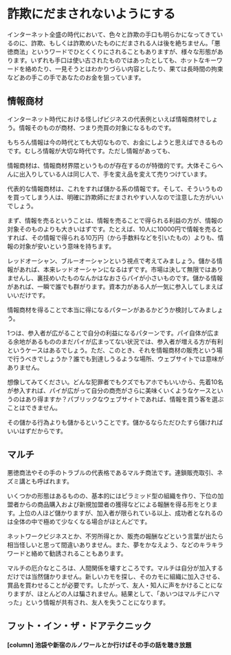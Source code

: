 <!-- たぶん、この章は要らない予感。一応コミットだけしとく -->

# 詐欺にだまされないようにする

インターネット全盛の時代において、色々と詐欺の手口も明らかになってきているのに、詐欺、もしくは詐欺めいたものにだまされる人は後を絶ちません。「悪徳商法」というワードでひとくくりにされることもありますが、様々な形態があります。いずれも手口は使い古されたものではあったとしても、ホットなキーワードを絡めたり、一見そうとはわかりづらい内容としたり、果ては長時間の拘束などあの手この手であなたのお金を狙っています。

## 情報商材

インターネット時代における怪しげビジネスの代表例といえば情報商材でしょう。情報そのものが商材、つまり売買の対象になるものです。

もちろん情報は今の時代とても大切なもので、お金にしようと思えばできるものです。むしろ情報が大切な時代です。ただし情報があっても、

情報商材は、情報商材界隈というものが存在するのが特徴的です。大体そこらへんに出入りしている人は同じ人で、手を変え品を変えて売りつけています。

代表的な情報商材は、これをすれば儲かる系の情報です。そして、そういうものを買ってしまう人は、明確に詐欺師にだまされやすい人なので注意した方がいいでしょう。

まず、情報を売るということは、情報を売ることで得られる利益の方が、情報の対象そのものよりも大きいはずです。たとえば、10人に10000円で情報を売るとすれば、その情報で得られる10万円（から手数料などを引いたもの）よりも、情報の対象が安いという意味を持ちます。

レッドオーシャン、ブルーオーシャンという視点で考えてみましょう。儲かる情報があれば、本来レッドオーシャンになるはずです。市場は決して無限ではありませんし、裏技めいたものなんかはなおさらパイが小さいものです。儲かる情報があれば、一瞬で誰でも群がります。資本力がある人が一気に参入してしまえばいいだけです。




情報商材を得ることで本当に得になるパターンがあるかどうか検討してみましょう。

1つは、参入者が広がることで自分の利益になるパターンです。パイ自体が広まる余地があるもののまだパイが広まってない状況では、参入者が増える方が有利というケースはあるでしょう。ただ、このとき、それを情報商材の販売という場で行うべきでしょうか？誰でも到達しうるような場所、ウェブサイトでは意味がありません。

想像してみてください。どんな犯罪者でもクズでもアホでもいいから、先着10名が参入すれば、パイが広がって自分の商売がさらに美味くいくようなケースというのはあり得ますか？パブリックなウェブサイトであれば、情報を買う客を選ぶことはできません。





その儲かる行為よりも儲かるということです。儲かるならただひたすら儲ければいいはずだからです。






## マルチ
悪徳商法やその手のトラブルの代表格であるマルチ商法です。連鎖販売取引、ネズミ講とも呼ばれます。

いくつかの形態はあるものの、基本的にはピラミッド型の組織を作り、下位の加盟者からの商品購入および新規加盟者の獲得などによる報酬を得る形をとります。上位の人ほど儲かりますが、加入者が限られている以上、成功者となれるのは全体の中で極めて少なくなる場合がほとんどです。

ネットワークビジネスとか、不労所得とか、販売の報酬などという言葉が出たら相当怪しいと思って間違いありません。また、夢をかなえよう、などのキラキラワードと絡めて勧誘されることもあります。

マルチの厄介なところは、人間関係を壊すところです。マルチは自分が加入するだけでは当然儲かりません。新しいカモを探し、そのカモに組織に加入させる、賞品を買わせることが必要です。したがって、友人・知人に声をかけることになりますが、ほとんどの人は騙されません。結果として、「あいつはマルチにハマった」という情報が共有され、友人を失うことになります。

## フット・イン・ザ・ドアテクニック

#### [column] 池袋や新宿のルノワールとか行けばその手の話を聴き放題
